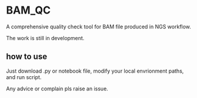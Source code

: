 # BAM_QC
A comprehensive quality check tool for BAM file produced in NGS workflow.

The work is still in development.

## how to use

Just download .py or notebook file, modify your local envrionment paths, and run script.

Any advice or complain pls raise an issue.

